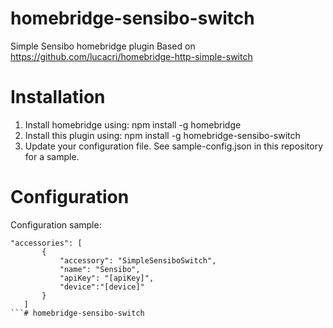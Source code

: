 # homebridge-sensibo-switch

Simple Sensibo homebridge plugin
Based on https://github.com/lucacri/homebridge-http-simple-switch

# Installation

1. Install homebridge using: npm install -g homebridge
2. Install this plugin using: npm install -g homebridge-sensibo-switch
3. Update your configuration file. See sample-config.json in this repository for a sample. 

# Configuration



Configuration sample:

 ```
"accessories": [
        {
            "accessory": "SimpleSensiboSwitch",
            "name": "Sensibo",
            "apiKey": "[apiKey]",
            "device":"[device]"
        }
    ]
```# homebridge-sensibo-switch
